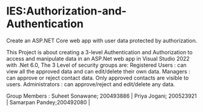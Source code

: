 # IES:Authorization-and-Authentication
Create an ASP.NET Core web app with user data protected by authorization.

This Project is about creating a 3-level Authentication and Authorization to access and manipulate data in an ASP.Net web app in Visual Studio 2022 with .Net 6.0,
The 3 Level of security groups are:
Registered Users : can view all the approved data and can edit/delete their own data.
Managers : can approve or reject contact data. Only approved contacts are visible to users.
Administrators : can approve/reject and edit/delete any data.


Group Members : Suheet Sonawane; 200493886 | 
Priya Jogani; 200523921 | 
Samarpan Pandey;200492080 |
